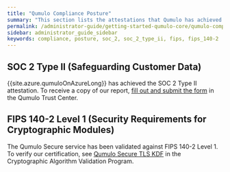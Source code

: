```yaml
---
title: "Qumulo Compliance Posture"
summary: "This section lists the attestations that Qumulo has achieved from third parties."
permalink: /administrator-guide/getting-started-qumulo-core/qumulo-compliance-posture.html
sidebar: administrator_guide_sidebar
keywords: compliance, posture, soc_2, soc_2_type_ii, fips, fips_140-2
---
```


## SOC 2 Type II (Safeguarding Customer Data)
{{site.azure.qumuloOnAzureLong}} has achieved the SOC 2 Type II attestation. To receive a copy of our report, [fill out and submit the form](https://qumulo.com/trust/#l-co) in the Qumulo Trust Center.
  
## FIPS 140-2 Level 1 (Security Requirements for Cryptographic Modules)
The Qumulo Secure service has been validated against FIPS 140-2 Level 1. To verify our certification, see [Qumulo Secure TLS KDF](https://csrc.nist.gov/projects/cryptographic-algorithm-validation-program/details?product=13872) in the Cryptographic Algorithm Validation Program.
